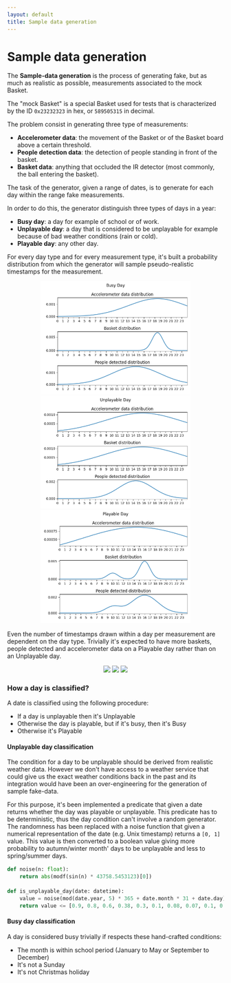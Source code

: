 ```yaml
---
layout: default
title: Sample data generation
---
```


# Sample data generation

The **Sample-data generation** is the process of generating fake, but as much as realistic as possible, measurements associated to the mock Basket.

The "mock Basket" is a special Basket used for tests that is characterized by the ID `0x23232323` in hex, or `589505315` in decimal.

The problem consist in generating three type of measurements:
- **Accelerometer data**: the movement of the Basket or of the Basket board above a certain threshold.
- **People detection data**: the detection of people standing in front of the basket.
- **Basket data**: anything that occluded the IR detector (most commonly, the ball entering the basket).

The task of the generator, given a range of dates, is to generate for each day within the range fake measurements.

In order to do this, the generator distinguish three types of days in a year:
- **Busy day**: a day for example of school or of work.
- **Unplayable day**: a day that is considered to be unplayable for example because of bad weather conditions (rain or cold).
- **Playable day**: any other day.

For every day type and for every measurement type, it's built a probability distribution from which the generator will sample pseudo-realistic timestamps for the measurement.

<p align="center">
  <img src="./assets/images/busy_day_dist.png" width="350" /> 
  <img src="./assets/images/unplayable_day_dist.png" width="350" />
  <img src="./assets/images/playable_day_dist.png" width="350" />
</p>

Even the number of timestamps drawn within a day per measurement are dependent on the day type. Trivially it's expected to have more baskets, people detected and accelerometer data on a Playable day rather than on an Unplayable day.

<p align="center">
  <img src="/occupation-evaluator/assets/images/busy_day_eg.png" width="350" />
  <img src="/occupation-evaluator/assets/images/unplayable_day_eg.png" width="350" /> 
  <img src="/occupation-evaluator/assets/images/playable_day_eg.png" width="350" />
</p>

### How a day is classified?

A date is classified using the following procedure:
- If a day is unplayable then it's Unplayable
- Otherwise the day is playable, but if it's busy, then it's Busy
- Otherwise it's Playable

#### Unplayable day classification

The condition for a day to be unplayable should be derived from realistic weather data. However we don't have access to a weather service that could give us the exact weather conditions back in the past and its integration would have been an over-engineering for the generation of sample fake-data.

For this purpose, it's been implemented a predicate that given a date returns whether the day was playable or unplayable. This predicate has to be deterministic, thus the day condition can't involve a random generator. The randomness has been replaced with a noise function that given a numerical representation of the date (e.g. Unix timestamp) returns a `[0, 1]` value. This value is then converted to a boolean value giving more probability to autumn/winter month' days to be unplayable and less to spring/summer days.

```python
def noise(n: float):
    return abs(modf(sin(n) * 43758.5453123)[0])

def is_unplayable_day(date: datetime):
    value = noise(mod(date.year, 5) * 365 + date.month * 31 + date.day)
    return value <= [0.9, 0.8, 0.6, 0.38, 0.3, 0.1, 0.08, 0.07, 0.1, 0.3, 0.79, 0.9][date.month - 1]
```

#### Busy day classification

A day is considered busy trivially if respects these hand-crafted conditions:
- The month is within school period (January to May or September to December)
- It's not a Sunday
- It's not Christmas holiday


